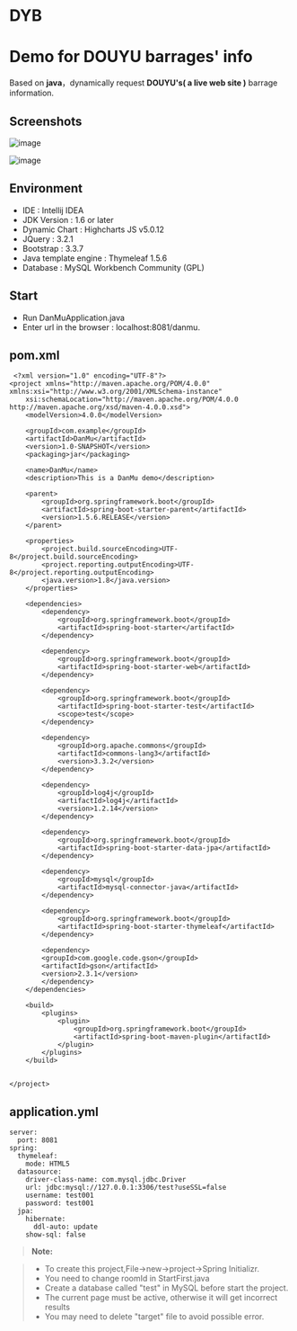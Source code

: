 # DYB

**Demo for DOUYU barrages' info**
===================

Based on **java**，dynamically request **DOUYU's( a live web site )** barrage information.

Screenshots
-------------
![image](http://github.com/lslxy1021/DYB/raw/master/images/dmchart.png)

![image](http://github.com/lslxy1021/DYB/raw/master/images/dmtable.png)  
 

Environment
-------------

 - IDE : Intellij  IDEA 
 - JDK Version : 1.6 or later
 - Dynamic Chart : Highcharts JS v5.0.12
 - JQuery : 3.2.1
 - Bootstrap : 3.3.7
 - Java template engine : Thymeleaf 1.5.6
 - Database : MySQL Workbench Community (GPL)
 
Start
-------------
 - Run DanMuApplication.java
 - Enter url in the browser : localhost:8081/danmu.

**pom.xml**
-------------------

   

     <?xml version="1.0" encoding="UTF-8"?>
    <project xmlns="http://maven.apache.org/POM/4.0.0" xmlns:xsi="http://www.w3.org/2001/XMLSchema-instance"
    	xsi:schemaLocation="http://maven.apache.org/POM/4.0.0 http://maven.apache.org/xsd/maven-4.0.0.xsd">
    	<modelVersion>4.0.0</modelVersion>
    
    	<groupId>com.example</groupId>
    	<artifactId>DanMu</artifactId>
    	<version>1.0-SNAPSHOT</version>
    	<packaging>jar</packaging>
    
    	<name>DanMu</name>
    	<description>This is a DanMu demo</description>
    
    	<parent>
    		<groupId>org.springframework.boot</groupId>
    		<artifactId>spring-boot-starter-parent</artifactId>
    		<version>1.5.6.RELEASE</version>
    	</parent>
    
    	<properties>
    		<project.build.sourceEncoding>UTF-8</project.build.sourceEncoding>
    		<project.reporting.outputEncoding>UTF-8</project.reporting.outputEncoding>
    		<java.version>1.8</java.version>
    	</properties>
    
    	<dependencies>
    		<dependency>
    			<groupId>org.springframework.boot</groupId>
    			<artifactId>spring-boot-starter</artifactId>
    		</dependency>
    
    		<dependency>
    			<groupId>org.springframework.boot</groupId>
    			<artifactId>spring-boot-starter-web</artifactId>
    		</dependency>
    
    		<dependency>
    			<groupId>org.springframework.boot</groupId>
    			<artifactId>spring-boot-starter-test</artifactId>
    			<scope>test</scope>
    		</dependency>
    
    		<dependency>
    			<groupId>org.apache.commons</groupId>
    			<artifactId>commons-lang3</artifactId>
    			<version>3.3.2</version>
    		</dependency>
    
    		<dependency>
    			<groupId>log4j</groupId>
    			<artifactId>log4j</artifactId>
    			<version>1.2.14</version>
    		</dependency>
    
            <dependency>
                <groupId>org.springframework.boot</groupId>
                <artifactId>spring-boot-starter-data-jpa</artifactId>
            </dependency>
    
            <dependency>
                <groupId>mysql</groupId>
                <artifactId>mysql-connector-java</artifactId>
            </dependency>
    
    		<dependency>
    			<groupId>org.springframework.boot</groupId>
    			<artifactId>spring-boot-starter-thymeleaf</artifactId>
    		</dependency>
    
    		<dependency>
    		<groupId>com.google.code.gson</groupId>
    		<artifactId>gson</artifactId>
    		<version>2.3.1</version>
    	    </dependency>
    	</dependencies>
    
    	<build>
    		<plugins>
    			<plugin>
    				<groupId>org.springframework.boot</groupId>
    				<artifactId>spring-boot-maven-plugin</artifactId>
    			</plugin>
    		</plugins>
    	</build>
    
    
    </project>

**application.yml**
-------------------

    server:
      port: 8081
    spring:
      thymeleaf:
        mode: HTML5
      datasource:
        driver-class-name: com.mysql.jdbc.Driver
        url: jdbc:mysql://127.0.0.1:3306/test?useSSL=false
        username: test001
        password: test001
      jpa:
        hibernate:
          ddl-auto: update
        show-sql: false
        
> **Note:**

> - To create this project,File->new->project->Spring Initializr.
> - You need to change roomId in StartFirst.java 
> - Create a database called "test" in MySQL before start the project.
> - The current page must be active, otherwise it will get incorrect results
> - You may need to delete "target" file to avoid possible error.
